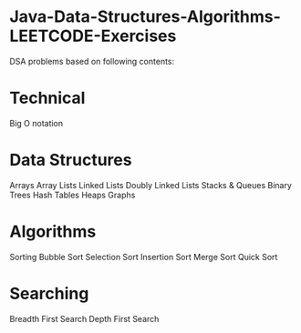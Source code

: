 # Java-Data-Structures-Algorithms-LEETCODE-Exercises
DSA problems based on following contents:

# Technical
Big O notation

# Data Structures
Arrays
Array Lists
Linked Lists
Doubly Linked Lists
Stacks & Queues
Binary Trees
Hash Tables
Heaps
Graphs

# Algorithms
Sorting
Bubble Sort
Selection Sort
Insertion Sort
Merge Sort
Quick Sort

# Searching
Breadth First Search
Depth First Search
